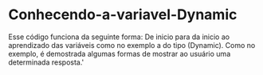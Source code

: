 # Conhecendo-a-variavel-Dynamic
Esse código funciona da seguinte forma: De inicio para da inicio ao aprendizado das variáveis como no exemplo a do tipo (Dynamic). Como no exemplo, é demostrada algumas formas de mostrar ao usuário uma determinada resposta.'
